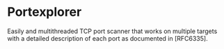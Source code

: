 # Portexplorer
Easily and multithreaded TCP port scanner that works on multiple targets with a detailed description of each port as documented in [RFC6335]. 
